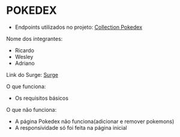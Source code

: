 # POKEDEX

- Endpoints utilizados no projeto:  [Collection Pokedex](https://documenter.getpostman.com/view/14330700/Tz5tYFx4)

Nome dos integrantes: 
- Ricardo
- Wesley
- Adriano

Link do Surge: <a href="righteous-creator.surge.sh">Surge</a>

O que funciona:

- Os requisitos básicos 

O que não funciona: 

- A página Pokedex não funciona(adicionar e remover pokemons)
- A responsividade só foi feita na página inicial
